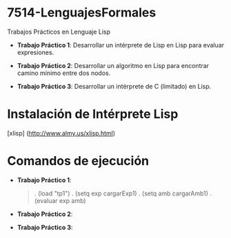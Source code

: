 # 7514-LenguajesFormales

Trabajos Prácticos en Lenguaje Lisp

* **Trabajo Práctico 1**: Desarrollar un intérprete de Lisp en Lisp para evaluar expresiones.

* **Trabajo Práctico 2**: Desarrollar un algoritmo en Lisp para encontrar camino mínimo entre
                          dos nodos.

* **Trabajo Práctico 3**: Desarrollar un intérprete de C (limitado) en Lisp.

Instalación de Intérprete Lisp
===============================================================================
[xlisp] (http://www.almy.us/xlisp.html)

Comandos de ejecución
===============================================================================
* **Trabajo Práctico 1**:
    >. (load "tp1")
    >. (setq exp cargarExp1)
    >. (setq amb cargarAmb1)
    >. (evaluar exp amb)

* **Trabajo Práctico 2**:

* **Trabajo Práctico 3**:

